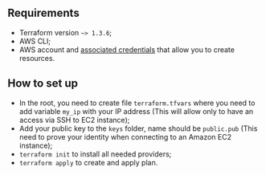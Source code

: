 ## Requirements

- Terraform version `~> 1.3.6`;
- AWS CLI;
- AWS account and [associated credentials](https://docs.aws.amazon.com/general/latest/gr/aws-sec-cred-types.html) that allow you to create resources.

## How to set up

- In the root, you need to create file `terraform.tfvars` where you need to add variable `my_ip` with your IP address (This will allow only to have an access via SSH to EC2 instance);
- Add your public key to the `keys` folder, name should be `public.pub` (This need to prove your identity when connecting to an Amazon EC2 instance);
- `terraform init` to install all needed providers;
- `terraform apply` to create and apply plan.
